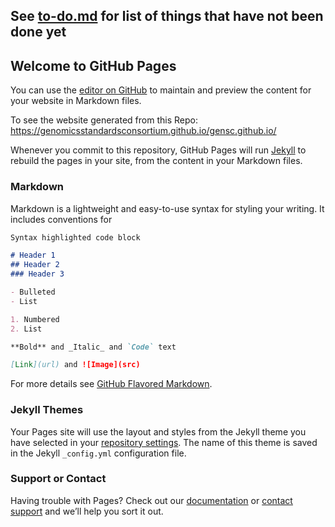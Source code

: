 ## See [to-do.md](to-do.md) for list of things that have not been done yet


## Welcome to GitHub Pages

You can use the [editor on GitHub](https://github.com/GenomicsStandardsConsortium/gensc.github.io/edit/master/README.md) to maintain and preview the content for your website in Markdown files.

To see the website generated from this Repo:
https://genomicsstandardsconsortium.github.io/gensc.github.io/

Whenever you commit to this repository, GitHub Pages will run [Jekyll](https://jekyllrb.com/) to rebuild the pages in your site, from the content in your Markdown files.

### Markdown

Markdown is a lightweight and easy-to-use syntax for styling your writing. It includes conventions for

```markdown
Syntax highlighted code block

# Header 1
## Header 2
### Header 3

- Bulleted
- List

1. Numbered
2. List

**Bold** and _Italic_ and `Code` text

[Link](url) and ![Image](src)
```

For more details see [GitHub Flavored Markdown](https://guides.github.com/features/mastering-markdown/).

### Jekyll Themes

Your Pages site will use the layout and styles from the Jekyll theme you have selected in your [repository settings](https://github.com/GenomicsStandardsConsortium/gensc.github.io/settings). The name of this theme is saved in the Jekyll `_config.yml` configuration file.

### Support or Contact

Having trouble with Pages? Check out our [documentation](https://help.github.com/categories/github-pages-basics/) or [contact support](https://github.com/contact) and we’ll help you sort it out.
